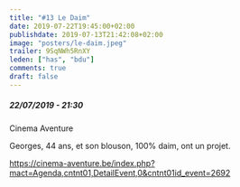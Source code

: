 ```yaml
---
title: "#13 Le Daim"
date: 2019-07-22T19:45:00+02:00
publishdate: 2019-07-13T21:42:08+02:00
image: "posters/le-daim.jpeg"
trailer: 9SqNWh5RnXY
leden: ["has", "bdu"]
comments: true
draft: false
---
```


##### 22/07/2019 - 21:30

Cinema Aventure

Georges, 44 ans, et son blouson, 100% daim, ont un projet.
<!--more-->
<https://cinema-aventure.be/index.php?mact=Agenda,cntnt01,DetailEvent,0&cntnt01id_event=2692>
